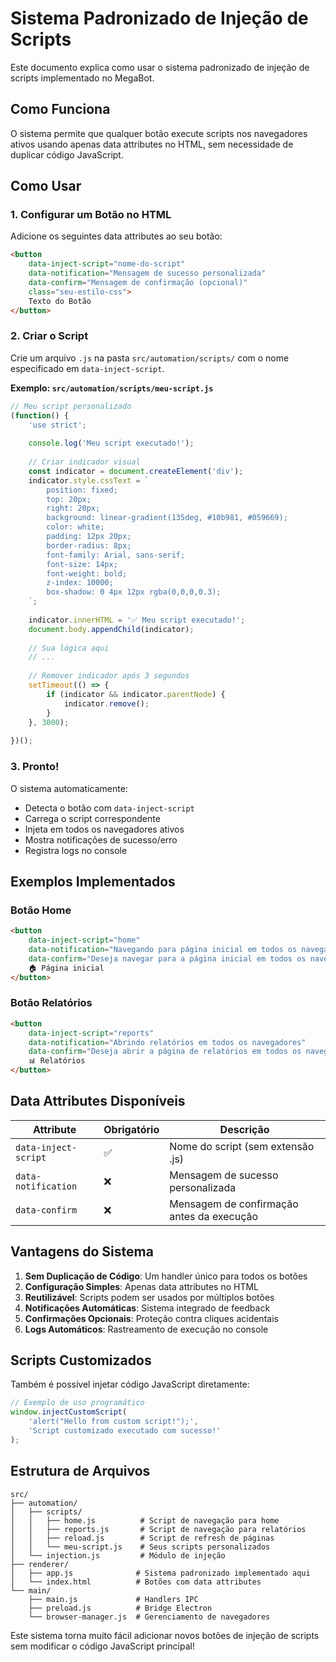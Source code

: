 # Sistema Padronizado de Injeção de Scripts

Este documento explica como usar o sistema padronizado de injeção de scripts implementado no MegaBot.

## Como Funciona

O sistema permite que qualquer botão execute scripts nos navegadores ativos usando apenas data attributes no HTML, sem necessidade de duplicar código JavaScript.

## Como Usar

### 1. Configurar um Botão no HTML

Adicione os seguintes data attributes ao seu botão:

```html
<button 
    data-inject-script="nome-do-script" 
    data-notification="Mensagem de sucesso personalizada" 
    data-confirm="Mensagem de confirmação (opcional)"
    class="seu-estilo-css">
    Texto do Botão
</button>
```

### 2. Criar o Script

Crie um arquivo `.js` na pasta `src/automation/scripts/` com o nome especificado em `data-inject-script`.

**Exemplo: `src/automation/scripts/meu-script.js`**

```javascript
// Meu script personalizado
(function() {
    'use strict';
    
    console.log('Meu script executado!');
    
    // Criar indicador visual
    const indicator = document.createElement('div');
    indicator.style.cssText = `
        position: fixed;
        top: 20px;
        right: 20px;
        background: linear-gradient(135deg, #10b981, #059669);
        color: white;
        padding: 12px 20px;
        border-radius: 8px;
        font-family: Arial, sans-serif;
        font-size: 14px;
        font-weight: bold;
        z-index: 10000;
        box-shadow: 0 4px 12px rgba(0,0,0,0.3);
    `;
    
    indicator.innerHTML = '✅ Meu script executado!';
    document.body.appendChild(indicator);
    
    // Sua lógica aqui
    // ...
    
    // Remover indicador após 3 segundos
    setTimeout(() => {
        if (indicator && indicator.parentNode) {
            indicator.remove();
        }
    }, 3000);
    
})();
```

### 3. Pronto!

O sistema automaticamente:
- Detecta o botão com `data-inject-script`
- Carrega o script correspondente
- Injeta em todos os navegadores ativos
- Mostra notificações de sucesso/erro
- Registra logs no console

## Exemplos Implementados

### Botão Home
```html
<button 
    data-inject-script="home" 
    data-notification="Navegando para página inicial em todos os navegadores" 
    data-confirm="Deseja navegar para a página inicial em todos os navegadores?">
    🏠 Página inicial
</button>
```

### Botão Relatórios
```html
<button 
    data-inject-script="reports" 
    data-notification="Abrindo relatórios em todos os navegadores" 
    data-confirm="Deseja abrir a página de relatórios em todos os navegadores?">
    📊 Relatórios
</button>
```

## Data Attributes Disponíveis

| Attribute | Obrigatório | Descrição |
|-----------|-------------|----------|
| `data-inject-script` | ✅ | Nome do script (sem extensão .js) |
| `data-notification` | ❌ | Mensagem de sucesso personalizada |
| `data-confirm` | ❌ | Mensagem de confirmação antes da execução |

## Vantagens do Sistema

1. **Sem Duplicação de Código**: Um handler único para todos os botões
2. **Configuração Simples**: Apenas data attributes no HTML
3. **Reutilizável**: Scripts podem ser usados por múltiplos botões
4. **Notificações Automáticas**: Sistema integrado de feedback
5. **Confirmações Opcionais**: Proteção contra cliques acidentais
6. **Logs Automáticos**: Rastreamento de execução no console

## Scripts Customizados

Também é possível injetar código JavaScript diretamente:

```javascript
// Exemplo de uso programático
window.injectCustomScript(
    'alert("Hello from custom script!");',
    'Script customizado executado com sucesso!'
);
```

## Estrutura de Arquivos

```
src/
├── automation/
│   ├── scripts/
│   │   ├── home.js          # Script de navegação para home
│   │   ├── reports.js       # Script de navegação para relatórios
│   │   ├── reload.js        # Script de refresh de páginas
│   │   └── meu-script.js    # Seus scripts personalizados
│   └── injection.js         # Módulo de injeção
├── renderer/
│   ├── app.js              # Sistema padronizado implementado aqui
│   └── index.html          # Botões com data attributes
└── main/
    ├── main.js             # Handlers IPC
    ├── preload.js          # Bridge Electron
    └── browser-manager.js  # Gerenciamento de navegadores
```

Este sistema torna muito fácil adicionar novos botões de injeção de scripts sem modificar o código JavaScript principal!